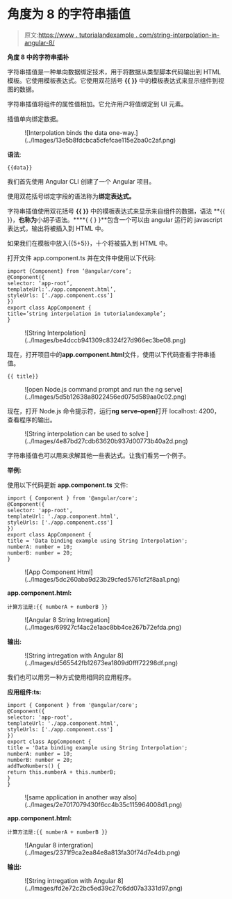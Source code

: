 # 角度为 8 的字符串插值

> 原文:[https://www . tutorialandexample . com/string-interpolation-in-angular-8/](https://www.tutorialandexample.com/string-interpolation-in-angular-8/)

**角度 8 中的字符串插补**

字符串插值是一种单向数据绑定技术，用于将数据从类型脚本代码输出到 HTML 模板。它使用模板表达式。它使用双花括号 **{{ }}** 中的模板表达式来显示组件到视图的数据。

字符串插值将组件的属性值相加。它允许用户将值绑定到 UI 元素。

插值单向绑定数据。

<figure class="aligncenter">![Interpolation binds the data one-way.](../Images/13e5b8fdcbca5cfefcae115e2ba0c2af.png)</figure>

**语法**:

```
{{data}}
```

我们首先使用 Angular CLI 创建了一个 Angular 项目。

使用双花括号绑定字段的语法称为**绑定表达式。**

字符串插值使用双花括号 **{{ }}** 中的模板表达式来显示来自组件的数据，语法 **{{ }}，**也称为**小胡子语法。****{ { } }**包含一个可以由 angular 运行的 javascript 表达式，输出将被插入到 HTML 中。

如果我们在模板中放入{{5+5}}，十个将被插入到 HTML 中。

打开文件 app.component.ts 并在文件中使用以下代码:

```
import {Component} from ‘@angular/core’;
@Component({
selector: ‘app-root’,
templateUrl:’./app.component.html’, 
styleUrls: [‘./app.component.css’]
})
export class AppComponent {
title=’string interpolation in tutorialandexample’;
} 
```

<figure class="aligncenter">![String Interpolation](../Images/be4dccb941309c8324f27d966ec3be08.png)</figure>

现在，打开项目中的**app.component.html**文件，使用以下代码查看字符串插值。

```
{{ title}} 
```

<figure class="aligncenter">![open Node.js command prompt and run the ng serve](../Images/5d5b12638a8022456ed075d589aa0c02.png)</figure>

现在，打开 Node.js 命令提示符，运行**ng serve–open**打开 localhost: 4200，查看程序的输出。

<figure class="aligncenter">![String interpolation can be used to solve ](../Images/4e87bd27cdb63620b937d00773b40a2d.png)</figure>

字符串插值也可以用来求解其他一些表达式。让我们看另一个例子。

**举例:**

使用以下代码更新 **app.component.ts** 文件:

```
import { Component } from '@angular/core';
@Component({
selector: 'app-root',
templateUrl: './app.component.html',
styleUrls: ['./app.component.css']
})
export class AppComponent {
title = 'Data binding example using String Interpolation';
numberA: number = 10;
numberB: number = 20;
}
```

<figure class="aligncenter">![App Component Html](../Images/5dc260aba9d23b29cfed5761cf2f8aa1.png)</figure>

**app.component.html:**

```
计算方法是:{{ numberA + numberB }}
```

<figure class="aligncenter">![Angular 8 String Intregation](../Images/69927cf4ac2e1aac8bb4ce267b72efda.png)</figure>

**输出:**

<figure class="aligncenter">![String intregation with Angular 8](../Images/d565542fb12673ea1809d0fff72298df.png)</figure>

我们也可以用另一种方式使用相同的应用程序。

**应用组件:ts:**

```
import { Component } from '@angular/core'; 
@Component({
selector: 'app-root', 
templateUrl: './app.component.html',
styleUrls: ['./app.component.css']
})
export class AppComponent {
title = 'Data binding example using String Interpolation';
numberA: number = 10;
numberB: number = 20;
addTwoNumbers() {  
return this.numberA + this.numberB;
} 
}
```

<figure class="aligncenter">![same application in another way also](../Images/2e7017079430f6cc4b35c115964008d1.png)</figure>

**app.component.html:**

```
计算方法是:{{ numberA + numberB }}
```

<figure class="aligncenter">![Angular 8 intergration](../Images/2371f9ca2ea84e8a813fa30f74d7e4db.png)</figure>

**输出:**

<figure class="aligncenter">![String intregation with Angular 8](../Images/fd2e72c2bc5ed39c27c6dd07a3331d97.png)</figure>